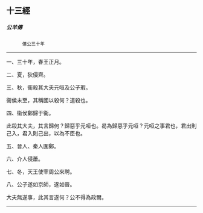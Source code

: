 

## 十三經

##### 公羊傳
　　　`僖公三十年`

* * *

一、三十年，春王正月。

二、夏，狄侵齊。

三、秋，衞殺其大夫元咺及公子瑕。

衞侯未至，其稱國以殺何？道殺也。

四、衞侯鄭歸于衞。

此殺其大夫，其言歸何？歸惡乎元咺也。曷為歸惡乎元咺？元咺之事君也，君出則己入，君入則己出，以為不臣也。

五、晉人、秦人圍鄭。

六、介人侵蕭。

七、冬，天王使宰周公來聘。

八、公子遂如京師，遂如晉。

大夫無遂事，此其言遂何？公不得為政爾。

* * *

